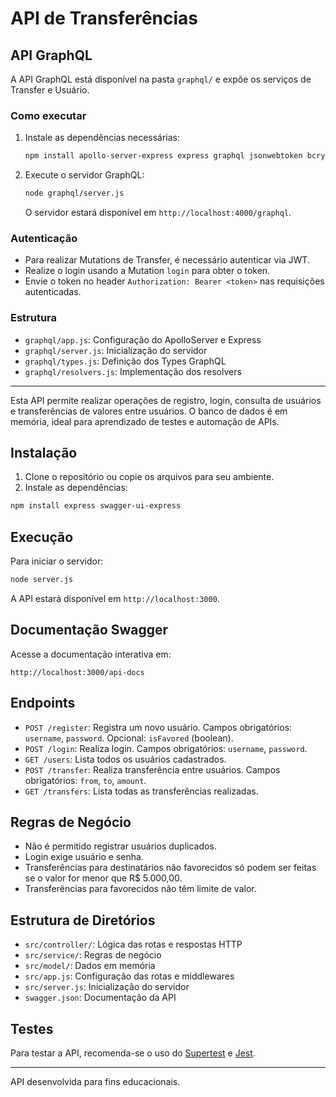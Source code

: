 # API de Transferências

## API GraphQL

A API GraphQL está disponível na pasta `graphql/` e expõe os serviços de Transfer e Usuário.

### Como executar

1. Instale as dependências necessárias:

   ```bash
   npm install apollo-server-express express graphql jsonwebtoken bcryptjs dotenv
   ```

2. Execute o servidor GraphQL:

   ```bash
   node graphql/server.js
   ```

   O servidor estará disponível em `http://localhost:4000/graphql`.

### Autenticação

- Para realizar Mutations de Transfer, é necessário autenticar via JWT.
- Realize o login usando a Mutation `login` para obter o token.
- Envie o token no header `Authorization: Bearer <token>` nas requisições autenticadas.

### Estrutura

- `graphql/app.js`: Configuração do ApolloServer e Express
- `graphql/server.js`: Inicialização do servidor
- `graphql/types.js`: Definição dos Types GraphQL
- `graphql/resolvers.js`: Implementação dos resolvers

---

Esta API permite realizar operações de registro, login, consulta de usuários e transferências de valores entre usuários. O banco de dados é em memória, ideal para aprendizado de testes e automação de APIs.

## Instalação

1. Clone o repositório ou copie os arquivos para seu ambiente.
2. Instale as dependências:

```bash
npm install express swagger-ui-express
```

## Execução

Para iniciar o servidor:

```bash
node server.js
```

A API estará disponível em `http://localhost:3000`.

## Documentação Swagger

Acesse a documentação interativa em:

```
http://localhost:3000/api-docs
```

## Endpoints

- `POST /register`: Registra um novo usuário. Campos obrigatórios: `username`, `password`. Opcional: `isFavored` (boolean).
- `POST /login`: Realiza login. Campos obrigatórios: `username`, `password`.
- `GET /users`: Lista todos os usuários cadastrados.
- `POST /transfer`: Realiza transferência entre usuários. Campos obrigatórios: `from`, `to`, `amount`.
- `GET /transfers`: Lista todas as transferências realizadas.

## Regras de Negócio

- Não é permitido registrar usuários duplicados.
- Login exige usuário e senha.
- Transferências para destinatários não favorecidos só podem ser feitas se o valor for menor que R$ 5.000,00.
- Transferências para favorecidos não têm limite de valor.

## Estrutura de Diretórios

- `src/controller/`: Lógica das rotas e respostas HTTP
- `src/service/`: Regras de negócio
- `src/model/`: Dados em memória
- `src/app.js`: Configuração das rotas e middlewares
- `src/server.js`: Inicialização do servidor
- `swagger.json`: Documentação da API

## Testes

Para testar a API, recomenda-se o uso do [Supertest](https://github.com/visionmedia/supertest) e [Jest](https://jestjs.io/).

---

API desenvolvida para fins educacionais.
